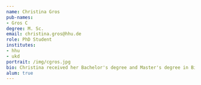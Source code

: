 ```yaml
---
name: Christina Gros
pub-names:
- Gros C
degree: M. Sc.
email: christina.gros@hhu.de
role: PhD Student
institutes:
- hhu
- ukd
portrait: /img/cgros.jpg
bio: Christina received her Bachelor's degree and Master's degree in Bioinformatics from Saarland University in Saarbrücken. In 2021, she started her PhD with Prof. Dr. Tobias Marschall's Group at UKD. She is working on the analysis of scRNA-seq data in collaboration with Prof. Dr. Jens Fischer.
alum: true
---
```

